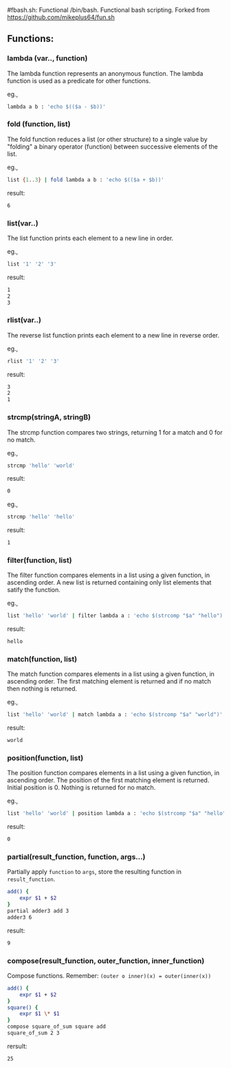 #fbash.sh: Functional /bin/bash.
Functional bash scripting. Forked from https://github.com/mikeplus64/fun.sh

<h2>Functions:</h2>

<h3>lambda (var.., function)</h3>

The lambda function represents an anonymous function. The lambda function is used as a predicate for other functions.

eg.,

```bash
lambda a b : 'echo $(($a - $b))'
```

<h3>fold (function, list)</h3>

The fold function reduces a list (or other structure) to a single value by "folding" a binary operator (function) between successive elements of the list.

eg.,
```bash
list {1..3} | fold lambda a b : 'echo $(($a + $b))'
```
result:
```bash
6
```

<h3>list(var..)</h3>

The list function prints each element to a new line in order.

eg.,
```bash
list '1' '2' '3'
```
result:
```bash
1
2
3
```

<h3>rlist(var..)</h3>

The reverse list function prints each element to a new line in reverse order.

eg.,
```bash
rlist '1' '2' '3'
```
result:
```bash
3
2
1
```

<h3>strcmp(stringA, stringB)</h3>

The strcmp function compares two strings, returning 1 for a match and 0 for no match.

eg.,
```bash
strcmp 'hello' 'world'
```
result:
```bash
0
```
eg.,
```bash
strcmp 'hello' 'hello'
```
result:
```bash
1
```


<h3>filter(function, list)</h3>

The filter function compares elements in a list using a given function, in ascending order. A new list is returned containing only list elements that satify the function.

eg.,
```bash
list 'hello' 'world' | filter lambda a : 'echo $(strcomp "$a" "hello")'
```
result:
```bash
hello
```

<h3>match(function, list)</h3>

The match function compares elements in a list using a given function, in ascending order. The first matching element is returned and if no match then nothing is returned.

eg.,
```bash
list 'hello' 'world' | match lambda a : 'echo $(strcomp "$a" "world")'
```
result:
```bash
world
```

<h3>position(function, list)</h3>

The position function compares elements in a list using a given function, in ascending order. The position of the first matching element is returned. Initial position is 0. Nothing is returned for no match.

eg.,
```bash
list 'hello' 'world' | position lambda a : 'echo $(strcomp "$a" "hello")'
```
result:
```bash
0
```

<h3>partial(result_function, function, args...)</h3>

Partially apply `function` to `args`, store the resulting function in `result_function`.

```bash
add() {
    expr $1 + $2
}
partial adder3 add 3
adder3 6
```
result:
```bash
9
```

<h3>compose(result_function, outer_function, inner_function)</h3>

Compose functions. Remember: `(outer o inner)(x) = outer(inner(x))`

```bash
add() {
    expr $1 + $2
}
square() {
    expr $1 \* $1
}
compose square_of_sum square add
square_of_sum 2 3
```
rersult:
```bash
25
```